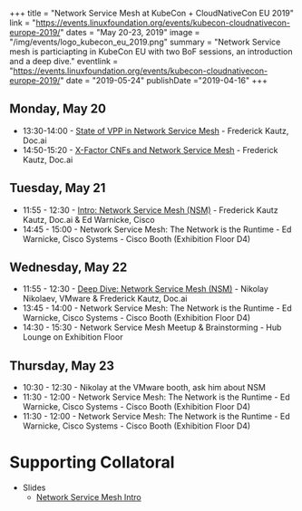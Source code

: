 +++
title = "Network Service Mesh at KubeCon + CloudNativeCon EU 2019"
link = "https://events.linuxfoundation.org/events/kubecon-cloudnativecon-europe-2019/"
dates = "May 20-23, 2019"
image = "/img/events/logo_kubecon_eu_2019.png"
summary = "Network Service mesh is particiapting in KubeCon EU with two BoF sessions, an introduction and a deep dive."
eventlink = "https://events.linuxfoundation.org/events/kubecon-cloudnativecon-europe-2019/"
date = "2019-05-24"
publishDate ="2019-04-16"
+++

Monday, May 20
--------------------

* 13:30-14:00 - [State of VPP in Network Service Mesh](https://sched.co/OJzt) - Frederick Kautz, Doc.ai
* 14:50-15:20 - [X-Factor CNFs and Network Service Mesh](https://www.linuxfoundation.org/calendar/kubecon-cloudnativecon-europe/) -  Frederick Kautz, Doc.ai


Tuesday, May 21
--------------------

* 11:55 - 12:30 - [Intro: Network Service Mesh (NSM)](https://sched.co/NxZ5) - Frederick Kautz Kautz, Doc.ai & Ed Warnicke, Cisco
* 14:45 - 15:00 - Network Service Mesh: The Network is the Runtime - Ed Warnicke, Cisco Systems -  Cisco Booth (Exhibition Floor D4)

Wednesday, May 22
--------------------

* 11:55 - 12:30 - [Deep Dive: Network Service Mesh (NSM)](https://sched.co/NxZi) - Nikolay Nikolaev, VMware & Frederick Kautz, Doc.ai
* 13:45 - 14:00 - Network Service Mesh: The Network is the Runtime - Ed Warnicke, Cisco Systems -  Cisco Booth (Exhibition Floor D4)
* 14:30 - 15:30 - Network Service Mesh Meetup & Brainstorming - Hub Lounge on Exhibition Floor

Thursday, May 23
--------------------
* 10:30 - 12:30 - Nikolay at the VMware booth, ask him about NSM
* 11:30 - 12:00 - Network Service Mesh: The Network is the Runtime - Ed Warnicke, Cisco Systems -  Cisco Booth (Exhibition Floor D4)
* 11:30 - 12:00 - Network Service Mesh: The Network is the Runtime - Ed Warnicke, Cisco Systems -  Cisco Booth (Exhibition Floor D4)

# Supporting Collatoral
* Slides
  * [Network Service Mesh Intro](https://docs.google.com/presentation/d/1YZRb-1C0MQMcxj45I1YaUqMq8fN7gKj0ipP0ocKa1T4/edit?usp=drive_web&ouid=110384833147513392650)
  
